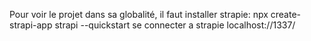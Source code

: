 Pour voir le projet dans sa globalité, il faut installer strapie:
npx create-strapi-app strapi --quickstart
se connecter a strapie localhost://1337/
